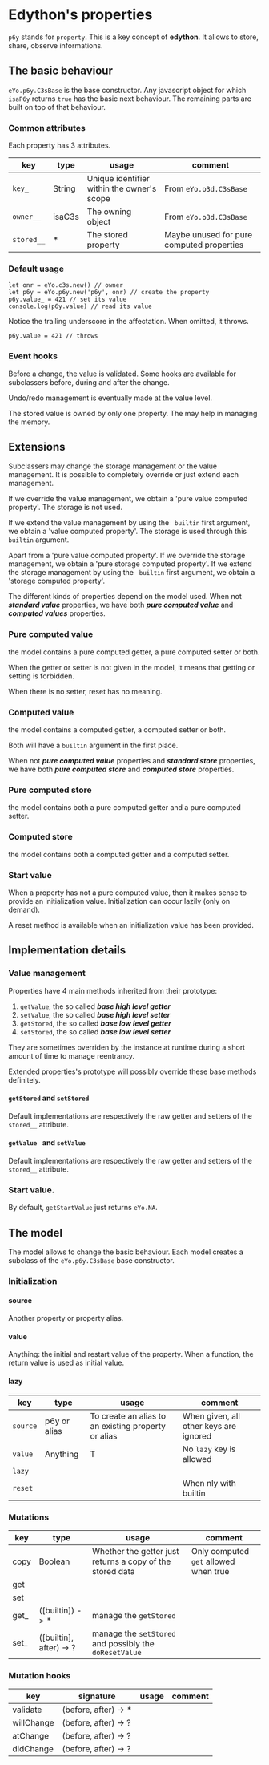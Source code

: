 # Edython's properties

`p6y` stands for `property`.
This is a key concept of **edython**. It allows to store, share, observe informations.

## The basic behaviour

`eYo.p6y.C3sBase` is the base constructor.
Any javascript object for which `isaP6y` returns `true` has the basic next behaviour. The remaining parts are built on top of that behaviour.

### Common attributes

Each property has 3 attributes.

| key | type | usage | comment |
|-----|------|-------|---------|
| `key_` | String | Unique identifier within the owner's scope | From `eYo.o3d.C3sBase` |
| `owner__` | isaC3s | The owning object | From `eYo.o3d.C3sBase` |
|`stored__` | * | The stored property | Maybe unused for pure computed properties |

### Default usage

	let onr = eYo.c3s.new() // owner
	let p6y = eYo.p6y.new('p6y', onr) // create the property
	p6y.value_ = 421 // set its value
	console.log(p6y.value) // read its value

Notice the trailing underscore in the affectation.
When omitted, it throws.

	p6y.value = 421 // throws

### Event hooks

Before a change, the value is validated. Some hooks are available for subclassers before, during and after the change.

Undo/redo management is eventually made at the value level.

The stored value is owned by only one property.
The may help in managing the memory.

## Extensions

Subclassers may change the storage management or the value management.
It is possible to completely override or just extend each management.

If we override the value management, we obtain a 'pure value computed property'. The storage is not used.

If we extend the value management by using the ` builtin` first argument, we obtain a 'value computed property'. The storage is used through this ` builtin` argument.

Apart from a 'pure value computed property'.
If we override the storage management, we obtain a 'pure storage computed property'. 
If we extend the storage management by using the ` builtin` first argument, we obtain a 'storage computed property'.

The different kinds of properties depend on the model used. When not ***standard value*** properties, we have both ***pure computed value*** and ***computed values*** properties.

### Pure computed value

the model contains a pure computed getter, a pure computed setter or both.

When the getter or setter is not given in the model,
it means that getting or setting is forbidden.

When there is no setter, reset has no meaning.

### Computed value

the model contains a computed getter, a computed setter or both.

Both will have a `builtin` argument in the first place.

When not ***pure computed value*** properties and ***standard store*** properties, we have both ***pure computed store*** and ***computed store*** properties.

### Pure computed store

the model contains both a pure computed getter and a pure computed setter.

### Computed store

the model contains both a computed getter and a computed setter.

### Start value

When a property has not a pure computed value, then it makes sense to provide an initialization value.
Initialization can occur lazily (only on demand).

A reset method is available when an initialization value has been provided.

## Implementation details

### Value management

Properties have 4 main methods inherited from their prototype:

1. `getValue`, the so called ***base high level getter***
1. `setValue`, the so called ***base high level setter***
1. `getStored`, the so called ***base low level getter***
1. `setStored`, the so called ***base low level setter***

They are sometimes overriden by the instance at runtime during a short amount of time to manage reentrancy.

Extended properties's prototype will possibly override these base methods definitely.

#### `getStored` and `setStored`
Default implementations are respectively the raw getter and setters of the `stored__` attribute.

#### `getValue ` and `setValue `
Default implementations are respectively the raw getter and setters of the `stored__` attribute.

### Start value.

By default, `getStartValue` just returns `eYo.NA`.

## The model

The model allows to change the basic behaviour.
Each model creates a subclass of the `eYo.p6y.C3sBase` base constructor.

### Initialization

#### source

Another property or property alias.

#### value

Anything: the initial and restart value of the property. When a function, the return value is used as initial value.

#### lazy


| key | type | usage | comment |
|-----|------|-------|---------|
| `source` | p6y or alias | To create an alias to an existing property or alias | When given, all other keys are ignored |
| `value` | Anything | T | No `lazy` key is allowed |
| `lazy` |  |  |  |
| `reset` |  |  | When nly with builtin |

### Mutations

| key | type | usage | comment |
|-----|------|-------|---------|
| copy | Boolean | Whether the getter just returns a copy of the stored data | Only computed `get` allowed when true |
| get |  |  |  |
| set |  |  |  |
| get_ | ([builtin]) -> * | manage the `getStored` |  |
| set_ | ([builtin], after) -> ? | manage the `setStored` and possibly the `doResetValue` |  |

### Mutation hooks

| key | signature | usage | comment |
|-----|------|-------|---------|
| validate |  (before, after) -> * |  |  |
| willChange | (before, after) -> ? |  |  |
| atChange | (before, after) -> ? |  |  |
| didChange | (before, after) -> ? |  |  |
